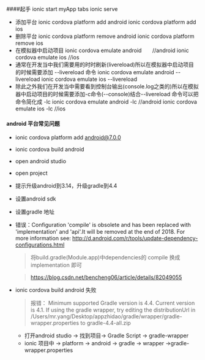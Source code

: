 ####起手
ionic start myApp tabs
ionic serve
- 添加平台
ionic cordova platform add android
ionic cordova platform add ios
- 删除平台
ionic cordova platform remove android
ionic cordova platform remove ios
- 在模拟器中启动项目
ionic cordova emulate android　　//android
ionic cordova emulate ios //ios
- 通常在开发当中我们需要用的时时刷新(livereload)所以在模拟器中启动项目的时候需要添加 --livereload 命令
ionic cordova emulate android --livereload
ionic cordova emulate ios --livereload
- 除此之外我们在开发当中需要看到控制台输出(console.log之类的)所以在模拟器中启动项目的时候需要添加-c命令(--console)结合--livereload 命令可以把命令简化成 -lc
ionic cordova emulate android -lc    //android
ionic cordova emulate ios -lc //ios
#### android 平台常见问题
- ionic cordova platform add android@7.0.0
- ionic cordova build android
- open android studio
- open project
- 提示升级android到3.14，升级gradle到4.4
- 设置android sdk
- 设置gradle 地址
- 错误：Configuration 'compile' is obsolete and has been replaced with 'implementation' and 'api'.It will be removed at the end of 2018. For more information see: http://d.android.com/r/tools/update-dependency-configurations.html
    > 将build.gradle(Module.app)中dependencies的 compile 换成 implementation 即可

    > https://blog.csdn.net/bencheng06/article/details/82049055
- ionic cordova build android 失败
    > 报错： Minimum supported Gradle version is 4.4. Current version is 4.1. If using the gradle wrapper, try editing the distributionUrl in /Users/mr.yang/Desktop/appzhidao/gradle/wrapper/gradle-wrapper.properties to gradle-4.4-all.zip
    - 打开android studio -> 找到项目-> Gradle Script -> gradle-wrapper
    - ionic 项目中 -> platform -> android -> gradle -> wrapper ->gradle-wrapper.properties
